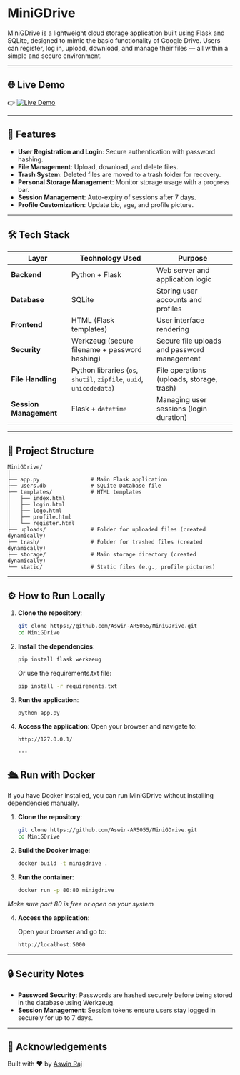 
# MiniGDrive

MiniGDrive is a lightweight cloud storage application built using Flask and SQLite, designed to mimic the basic functionality of Google Drive. Users can register, log in, upload, download, and manage their files — all within a simple and secure environment.

---

## 🌐 Live Demo

👉 [![Live Demo](https://img.shields.io/badge/Live%20Demo-Click%20Here-blue)](https://tinyurl.com/GDriveARSz)


---

## 🚀 Features

- **User Registration and Login**: Secure authentication with password hashing.  
- **File Management**: Upload, download, and delete files.  
- **Trash System**: Deleted files are moved to a trash folder for recovery.  
- **Personal Storage Management**: Monitor storage usage with a progress bar.  
- **Session Management**: Auto-expiry of sessions after 7 days.  
- **Profile Customization**: Update bio, age, and profile picture.

---

## 🛠️ Tech Stack

| Layer               | Technology Used                     | Purpose                                      |
|---------------------|-------------------------------------|----------------------------------------------|
| **Backend**         | Python + Flask                     | Web server and application logic             |
| **Database**        | SQLite                             | Storing user accounts and profiles           |
| **Frontend**        | HTML (Flask templates)             | User interface rendering                     |
| **Security**        | Werkzeug (secure filename + password hashing) | Secure file uploads and password management |
| **File Handling**   | Python libraries (`os`, `shutil`, `zipfile`, `uuid`, `unicodedata`) | File operations (uploads, storage, trash)   |
| **Session Management** | Flask + `datetime`               | Managing user sessions (login duration)      |

---

## 📂 Project Structure

```plaintext
MiniGDrive/
│
├── app.py                # Main Flask application
├── users.db              # SQLite Database file
├── templates/            # HTML templates
│   ├── index.html
│   ├── login.html
│   ├── logo.html
│   ├── profile.html
│   └── register.html
├── uploads/              # Folder for uploaded files (created dynamically)
├── trash/                # Folder for trashed files (created dynamically)
├── storage/              # Main storage directory (created dynamically)
└── static/               # Static files (e.g., profile pictures)
```

---

## ⚙️ How to Run Locally

1. **Clone the repository**:
   ```bash
   git clone https://github.com/Aswin-AR5055/MiniGDrive.git
   cd MiniGDrive
   ```

2. **Install the dependencies**:
   ```bash
   pip install flask werkzeug
   ```
   Or use the requirements.txt file:
   ```bash
   pip install -r requirements.txt
   ```

3. **Run the application**:
   ```bash
   python app.py
   ```

4. **Access the application**:
   Open your browser and navigate to:
   ```
   http://127.0.0.1/

   ---

## 🛳️ Run with Docker

If you have Docker installed, you can run MiniGDrive without installing dependencies manually.

1. **Clone the repository**:
   ```bash
   git clone https://github.com/Aswin-AR5055/MiniGDrive.git
   cd MiniGDrive
   ```

2. **Build the Docker image**:
   ```bash
   docker build -t minigdrive .
   ```

3. **Run the container**:
   ```bash
   docker run -p 80:80 minigdrive
   ``````
*Make sure port 80 is free or open on your system* 

4. **Access the application**:
   
   Open your browser and go to:
   ```
   http://localhost:5000
   ```

---

## 🔒 Security Notes

- **Password Security**: Passwords are hashed securely before being stored in the database using Werkzeug.  
- **Session Management**: Session tokens ensure users stay logged in securely for up to 7 days.

---

## 🙏 Acknowledgements

Built with ❤️ by [Aswin Raj](https://github.com/Aswin-AR5055)




